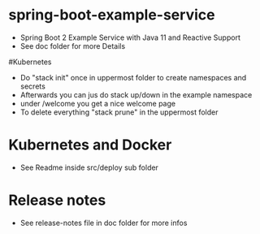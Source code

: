 # spring-boot-example-service
- Spring Boot 2 Example Service with Java 11 and Reactive Support
- See doc folder for more Details
             
#Kubernetes
- Do "stack init" once in uppermost folder to create namespaces and secrets
- Afterwards you can jus do stack up/down in the example namespace
- under <yourip>/welcome you get a nice welcome page
- To delete everything "stack prune" in the uppermost folder


# Kubernetes and Docker
- See Readme inside src/deploy sub folder 

# Release notes
- See release-notes file in doc folder for more infos
